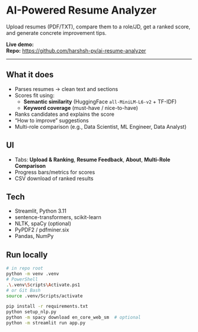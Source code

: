 # AI-Powered Resume Analyzer

Upload resumes (PDF/TXT), compare them to a role/JD, get a ranked score, and generate concrete improvement tips.

**Live demo:**  
**Repo:** https://github.com/harshsh-py/ai-resume-analyzer

---

## What it does
- Parses resumes → clean text and sections
- Scores fit using:
  - **Semantic similarity** (HuggingFace `all-MiniLM-L6-v2` + TF-IDF)
  - **Keyword coverage** (must-have / nice-to-have)
- Ranks candidates and explains the score
- “How to improve” suggestions
- Multi-role comparison (e.g., Data Scientist, ML Engineer, Data Analyst)

## UI
- Tabs: **Upload & Ranking**, **Resume Feedback**, **About**, **Multi-Role Comparison**
- Progress bars/metrics for scores
- CSV download of ranked results

## Tech
- Streamlit, Python 3.11
- sentence-transformers, scikit-learn
- NLTK, spaCy (optional)
- PyPDF2 / pdfminer.six
- Pandas, NumPy

## Run locally
```bash
# in repo root
python -m venv .venv
# PowerShell
.\.venv\Scripts\Activate.ps1
# or Git Bash
source .venv/Scripts/activate

pip install -r requirements.txt
python setup_nlp.py
python -m spacy download en_core_web_sm  # optional
python -m streamlit run app.py
